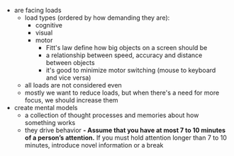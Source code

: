 - are facing loads
	- load types (ordered by how demanding they are):
		- cognitive
		- visual
		- motor
			- Fitt's law define how big objects on a screen should be
			- a relationship between speed, accuracy and distance between objects
			- it's good to minimize motor switching (mouse to keyboard and vice versa)
	- all loads are not considered even
	- mostly we want to reduce loads, but when there's a need for more focus, we should increase them
- create mental models
	- a collection of thought processes and memories about how something works
	- they drive behavior
**- Assume that you have at most 7 to 10 minutes of a person’s attention.**
	If you must hold attention longer than 7 to 10 minutes, introduce novel information or a break